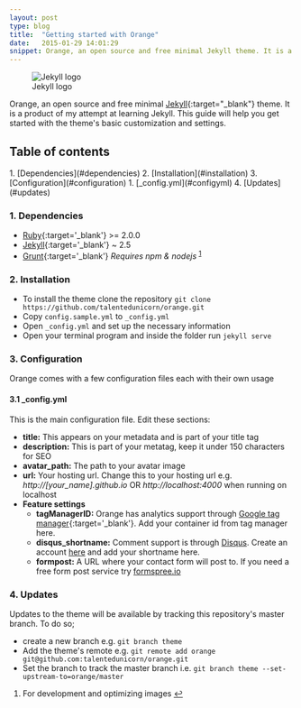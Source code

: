 ```yaml
---
layout: post
type: blog
title:  "Getting started with Orange"
date:   2015-01-29 14:01:29
snippet: Orange, an open source and free minimal Jekyll theme. It is a product of my attempt at learning Jekyll. This guide will help you get started with the theme’s basic customization and settings.
---
```

<figure class="image-figure">
	<img src="http://jekyllrb.com/img/logo-2x.png" alt="Jekyll logo">
	<figcaption>Jekyll logo</figcaption>
</figure>

Orange, an open source and free minimal [Jekyll](http://jekyllrb.com){:target="_blank"} theme. It is a product of my attempt at learning Jekyll. This guide will help you get started with the theme's basic customization and settings.

<h2 class="t-underline">Table of contents</h2>
1. [Dependencies](#dependencies)
2. [Installation](#installation)
3. [Configuration](#configuration)
    1. [_config.yml](#configyml)
4. [Updates](#updates)

### 1. Dependencies
* [Ruby](https://www.ruby-lang.org/en/){:target='_blank'} >= 2.0.0
* [Jekyll](http://jekyllrb.com){:target='_blank'} ~ 2.5
* [Grunt](http://gruntjs.com/getting-started){:target='_blank'} *Requires npm & nodejs* <sup><a id="fn-1-ret" href="#fn-1">1</a></sup>

### 2. Installation 
* To install the theme clone the repository
`git clone https://github.com/talentedunicorn/orange.git`
* Copy `config.sample.yml` to `_config.yml`
* Open `_config.yml` and set up the necessary information
* Open your terminal program and inside the folder run `jekyll serve`

### 3. Configuration
Orange comes with a few configuration files each with their own usage

#### 3.1 _config.yml
This is the main configuration file. Edit these sections: 

* __title:__ This appears on your metadata and is part of your title tag
* __description:__ This is part of your metatag, keep it under 150 characters for SEO
* __avatar_path:__ The path to your avatar image
* __url:__ Your hosting url. Change this to your hosting url e.g. *http://[your_name].github.io* OR *http://localhost:4000* when running on localhost
* __Feature settings__
	* __tagManagerID:__ Orange has analytics support through [Google tag manager](http://www.google.com/tagmanager){:target='_blank'}. Add your container id from tag manager here.
	* __disqus_shortname:__ Comment support is through [Disqus](http://disqus.com). Create an account [here](https://disqus.com/admin/signup/?utm_source=New-Site) and add your shortname here. 
	* __formpost:__ A URL where your contact form will post to. If you need a free form post service try [formspree.io](http://formspree.io)

### 4. Updates
Updates to the theme will be available by tracking this repository's master branch. To do so;

* create a new branch e.g. `git branch theme` 
* Add the theme's remote e.g. `git remote add orange git@github.com:talentedunicorn/orange.git`
* Set the branch to track the master branch i.e. `git branch theme --set-upstream-to=orange/master`

<ol class="footnotes">
<li id="fn-1">For development and optimizing images <a href="#fn-1-ret">&#8617;</a></li>
</ol>
